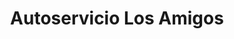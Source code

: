 ---
title: "Autoservicio Los Amigos"
url: /rincon-de-los-sauces/autoservicio-los-amigos/
shop: comodidad
---